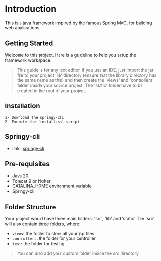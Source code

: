 # Introduction

This is a java framework inspired by the famous Spring MVC, for building web applications

## Getting Started

Welcome to this project. Here is a guideline to help you setup the framework workspace.

> This guide is for any text editor. If you use an IDE, just import the jar file to your project 'lib' directory (ensure that the library directory has the same name as this) and then create the 'views' and 'controllers' folder inside your source project. The 'static' folder have to be created in the root of your project.

## Installation

    1- Download the springy-cli
    2- Execute the `install.sh` script

## Springy-cli

- link : [springy-cli](https://github.com/w41k4z/springy-cli.git)

## Pre-requisites

- Java 20
- Tomcat 9 or higher
- CATALINA_HOME environment variable
- Springy-cli

## Folder Structure

Your project would have three main folders: 'src', 'lib' and 'static'
The 'src' will also contain three folders, where:

- `views`: the folder to store all your jsp files
- `controllers`: the folder for your controller
- `test`: the folder for testing

> You can also add your custom folder inside the src directory
